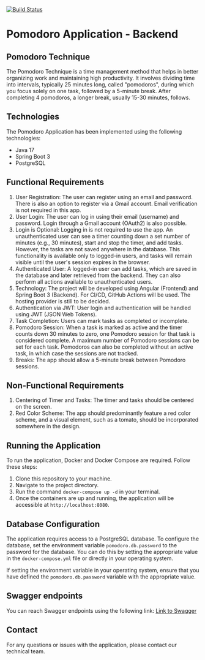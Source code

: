 [![Build Status](https://github.com/christianj98/pomodoro/actions/workflows/ci.yml/badge.svg)](https://github.com/christianj98/pomodoro/actions/workflows/ci.yml)

# Pomodoro Application - Backend

## Pomodoro Technique

The Pomodoro Technique is a time management method that helps in better organizing work and maintaining high productivity. It involves dividing time into intervals, typically 25 minutes long, called "pomodoros", during which you focus solely on one task, followed by a 5-minute break. After completing 4 pomodoros, a longer break, usually 15-30 minutes, follows.

## Technologies

The Pomodoro Application has been implemented using the following technologies:

- Java 17
- Spring Boot 3
- PostgreSQL

## Functional Requirements
1. User Registration: The user can register using an email and password. There is also an option to register via a Gmail account. Email verification is not required in this app.
2. User Login: The user can log in using their email (username) and password. Login through a Gmail account (OAuth2) is also possible.
3. Login is Optional: Logging in is not required to use the app. An unauthenticated user can see a timer counting down a set number of minutes (e.g., 30 minutes), start and stop the timer, and add tasks. However, the tasks are not saved anywhere in the database. This functionality is available only to logged-in users, and tasks will remain visible until the user's session expires in the browser.
4. Authenticated User: A logged-in user can add tasks, which are saved in the database and later retrieved from the backend. They can also perform all actions available to unauthenticated users.
5. Technology: The project will be developed using Angular (Frontend) and Spring Boot 3 (Backend). For CI/CD, GitHub Actions will be used. The hosting provider is still to be decided.
6. Authentication via JWT: User login and authentication will be handled using JWT (JSON Web Tokens).
7. Task Completion: Users can mark tasks as completed or incomplete.
8. Pomodoro Session: When a task is marked as active and the timer counts down 30 minutes to zero, one Pomodoro session for that task is considered complete. A maximum number of Pomodoro sessions can be set for each task. Pomodoros can also be completed without an active task, in which case the sessions are not tracked.
9. Breaks: The app should allow a 5-minute break between Pomodoro sessions.
## Non-Functional Requirements
1. Centering of Timer and Tasks: The timer and tasks should be centered on the screen.
2. Red Color Scheme: The app should predominantly feature a red color scheme, and a visual element, such as a tomato, should be incorporated somewhere in the design.

## Running the Application

To run the application, Docker and Docker Compose are required. Follow these steps:

1. Clone this repository to your machine.
2. Navigate to the project directory.
3. Run the command `docker-compose up -d` in your terminal.
4. Once the containers are up and running, the application will be accessible at `http://localhost:8080`.

## Database Configuration

The application requires access to a PostgreSQL database. To configure the database, set the environment variable `pomodoro.db.password` to the password for the database. You can do this by setting the appropriate value in the `docker-compose.yml` file or directly in your operating system.

If setting the environment variable in your operating system, ensure that you have defined the `pomodoro.db.password` variable with the appropriate value.

## Swagger endpoints

You can reach Swagger endpoints using the following link:
[Link to Swagger](localhost:8080/swagger-ui.html)

## Contact

For any questions or issues with the application, please contact our technical team.